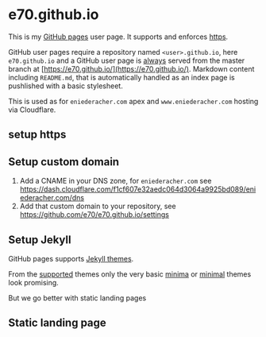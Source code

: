 # e70.github.io

This is my [GitHub pages](https://help.github.com/categories/github-pages-basics/) user page. It supports and enforces [https](https://help.github.com/articles/securing-your-github-pages-site-with-https/).

GitHub user pages require a repository named `<user>.github.io`, here `e70.github.io` and a GitHub user page is [always](https://help.github.com/articles/configuring-a-publishing-source-for-github-pages/) served from the master branch at [https://e70.github.io/](https://e70.github.io/).
Markdown content including `README.md`, that is automatically handled as an index page is pushlished with a basic stylesheet.

This is used as for `eniederacher.com` apex and `www.eniederacher.com` hosting via Cloudflare.

## setup https



## Setup custom domain

1. Add a CNAME in your DNS zone, for `eniederacher.com` see
https://dash.cloudflare.com/f1cf607e32aedc064d3064a9925bd089/eniederacher.com/dns
2. Add that custom domain to your repository, see <https://github.com/e70/e70.github.io/settings>

## Setup Jekyll

GitHub pages supports [Jekyll themes](https://help.github.com/articles/adding-a-jekyll-theme-to-your-github-pages-site-with-the-jekyll-theme-chooser/).

From the [supported](https://pages.github.com/themes/) themes only the very basic [minima](https://github.com/jekyll/minima) or [minimal](https://pages-themes.github.io/minimal/) themes look promising.

But we go better with static landing pages

## Static landing page
